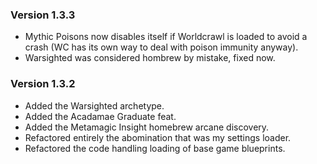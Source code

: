 ###  Version 1.3.3
- Mythic Poisons now disables itself if Worldcrawl is loaded to avoid a crash (WC has its own way to deal with poison immunity anyway).
- Warsighted was considered hombrew by mistake, fixed now.


###  Version 1.3.2
- Added the Warsighted archetype.
- Added the Acadamae Graduate feat.
- Added the Metamagic Insight homebrew arcane discovery.
- Refactored entirely the abomination that was my settings loader.
- Refactored the code handling loading of base game blueprints.

